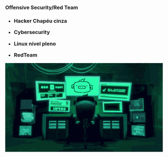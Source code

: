 <h3>Offensive Security/Red Team<h3>
  
- Hacker Chapéu cinza
  
- Cybersecurity
  
- Linux nível pleno
  
- RedTeam

<img src=discord-hacking.gif>
